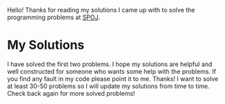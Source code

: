 Hello! Thanks for reading my solutions I came up with to solve the programming problems at [SPOJ](http://www.spoj.com/).

My Solutions
============

I have solved the first two problems. I hope my solutions are helpful and well constructed for someone who wants some help with the problems.
If you find any fault in my code please point it to me. Thanks!
I want to solve at least 30-50 problems so I will update my solutions from time to time. Check back again for more solved problems!
